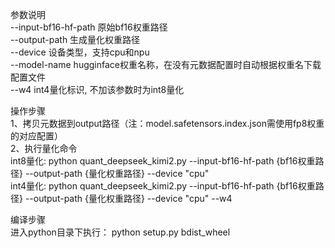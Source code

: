 参数说明  
--input-bf16-hf-path   原始bf16权重路径  
--output-path  生成量化权重路径  
--device               设备类型，支持cpu和npu  
--model-name           hugginface权重名称，在没有元数据配置时自动根据权重名下载配置文件  
--w4                   int4量化标识, 不加该参数时为int8量化  

操作步骤  
1、拷贝元数据到output路径（注：model.safetensors.index.json需使用fp8权重的对应配置）  
2、执行量化命令  
int8量化: python quant_deepseek_kimi2.py --input-bf16-hf-path {bf16权重路径} --output-path {量化权重路径} --device "cpu"  
int4量化: python quant_deepseek_kimi2.py --input-bf16-hf-path {bf16权重路径} --output-path {量化权重路径} --device "cpu" --w4

编译步骤  
进入python目录下执行： python setup.py bdist_wheel  

